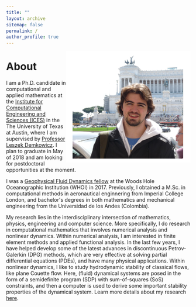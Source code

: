 ```yaml
---
title: ""
layout: archive
sitemap: false
permalink: /
author_profile: true
---
```


<img src="/assets/images/P1110853.jpg" width="340px" alt="" align="right" />

# About

I am a Ph.D. candidate in computational and applied mathematics at the [Institute for Computational Engineering and Sciences (ICES)](https://www.ices.utexas.edu/) in the The University of Texas at Austin, where I am supervised by [Professor Leszek Demkowicz](http://users.ices.utexas.edu/~leszek/). I plan to graduate in May of 2018 and am looking for postdoctoral opportunities at the moment. <br>

I was a [Geophysical Fluid Dynamics fellow](http://www.whoi.edu/gfd/) at the Woods Hole Oceanographic Institution (WHOI) in 2017.
Previously, I obtained a M.Sc. in computational methods in aeronautical enginnering from Imperial College London, and bachelor's degrees in both mathematics and mechanical engineering from the Universidad de los Andes (Colombia).

My research lies in the interdisciplinary intersection of mathematics, physics, engineering and computer science.
More specifically, I do research in computational mathematics that involves numerical analysis and nonlinear dynamics.
Within numerical analysis, I am interested in finite element methods and applied functional analysis.
In the last few years, I have helped develop some of the latest advances in discontinuous Petrov-Galerkin (DPG) methods, which are very effective at solving partial differential equations (PDEs), and have many physical applications.
Within nonlinear dynamics, I like to study hydrodynamic stability of classical flows, like plane Couette flow.
Here, (fluid) dynamical systems are posed in the form of a semidefinite program (SDP) with sum-of-squares (SoS) constraints, and then a computer is used to derive some important stability properties of the dynamical system.
Learn more details about my research [here](/research/).